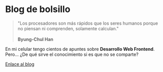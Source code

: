 # Blog de bolsillo

> "Los procesadores son más rápidos que los seres humanos porque no piensan ni comprenden, solamente calculan."\
> \
> **Byung-Chul Han**

En mi celular tengo cientos de apuntes sobre **Desarrollo Web Frontend**. Pero… ¿De qué sirve el conocimiento si es que no se comparte?

[Enlace al blog](https://miguel-hh.github.io/blog-de-bolsillo/)
